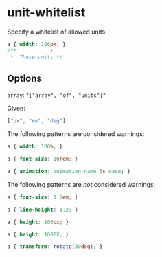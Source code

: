 # unit-whitelist

Specify a whitelist of allowed units.

```css
a { width: 100px; }
/**           ↑
 *  These units */
```

## Options

`array`: `"["array", "of", "units"]"`

Given:

```js
["px", "em", "deg"]
```

The following patterns are considered warnings:

```css
a { width: 100%; }
```

```css
a { font-size: 10rem; }
```

```css
a { animation: animation-name 5s ease; }
```

The following patterns are *not* considered warnings:

```css
a { font-size: 1.2em; }
```

```css
a { line-height: 1.2; }
```

```css
a { height: 100px; }
```

```css
a { height: 100PX; }
```

```css
a { transform: rotate(30deg); }
```
